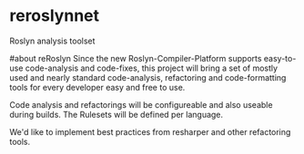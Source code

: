 # reroslynnet
Roslyn analysis toolset

#about reRoslyn
Since the new Roslyn-Compiler-Platform supports easy-to-use code-analysis and code-fixes, this project will bring a set of mostly used and nearly standard code-analysis, refactoring and code-formatting tools for every developer easy and free to use.

Code analysis and refactorings will be configureable and also useable during builds. The Rulesets will be defined per language.

We'd like to implement best practices from resharper and other refactoring tools.

